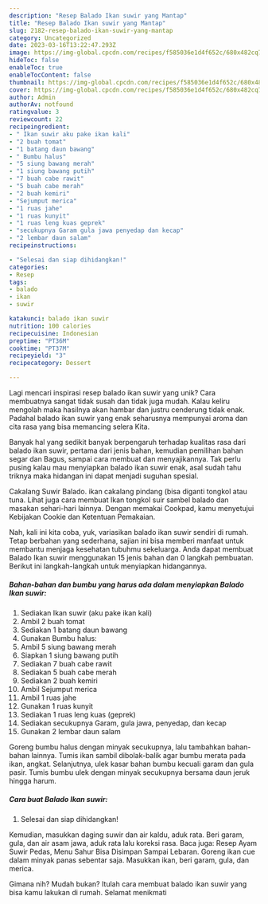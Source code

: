 ```yaml
---
description: "Resep Balado Ikan suwir yang Mantap"
title: "Resep Balado Ikan suwir yang Mantap"
slug: 2182-resep-balado-ikan-suwir-yang-mantap
category: Uncategorized
date: 2023-03-16T13:22:47.293Z
image: https://img-global.cpcdn.com/recipes/f585036e1d4f652c/680x482cq70/balado-ikan-suwir-foto-resep-utama.jpg
hideToc: false
enableToc: true
enableTocContent: false
thumbnail: https://img-global.cpcdn.com/recipes/f585036e1d4f652c/680x482cq70/balado-ikan-suwir-foto-resep-utama.jpg
cover: https://img-global.cpcdn.com/recipes/f585036e1d4f652c/680x482cq70/balado-ikan-suwir-foto-resep-utama.jpg
author: Admin
authorAv: notfound
ratingvalue: 3
reviewcount: 22
recipeingredient:
- " Ikan suwir aku pake ikan kali"
- "2 buah tomat"
- "1 batang daun bawang"
- " Bumbu halus"
- "5 siung bawang merah"
- "1 siung bawang putih"
- "7 buah cabe rawit"
- "5 buah cabe merah"
- "2 buah kemiri"
- "Sejumput merica"
- "1 ruas jahe"
- "1 ruas kunyit"
- "1 ruas leng kuas geprek"
- "secukupnya Garam gula jawa penyedap dan kecap"
- "2 lembar daun salam"
recipeinstructions:

- "Selesai dan siap dihidangkan!"
categories:
- Resep
tags:
- balado
- ikan
- suwir

katakunci: balado ikan suwir 
nutrition: 100 calories
recipecuisine: Indonesian
preptime: "PT36M"
cooktime: "PT37M"
recipeyield: "3"
recipecategory: Dessert

---
```





Lagi mencari inspirasi resep balado ikan suwir yang unik? Cara membuatnya sangat tidak susah dan tidak juga mudah. Kalau keliru mengolah maka hasilnya akan hambar dan justru cenderung tidak enak. Padahal balado ikan suwir yang enak seharusnya mempunyai aroma dan cita rasa yang bisa memancing selera Kita.





Banyak hal yang sedikit banyak berpengaruh terhadap kualitas rasa dari balado ikan suwir, pertama dari jenis bahan, kemudian pemilihan bahan segar dan Bagus, sampai cara membuat dan menyajikannya. Tak perlu pusing kalau mau menyiapkan balado ikan suwir enak,      asal sudah tahu triknya maka hidangan ini dapat menjadi suguhan spesial.














Cakalang Suwir Balado. ikan cakalang pindang (bisa diganti tongkol atau tuna. Lihat juga cara membuat Ikan tongkol suir sambel balado dan masakan sehari-hari lainnya. Dengan memakai Cookpad, kamu menyetujui Kebijakan Cookie dan Ketentuan Pemakaian.






Nah, kali ini kita coba, yuk, variasikan balado ikan suwir sendiri di rumah. Tetap berbahan yang sederhana, sajian ini bisa memberi manfaat untuk membantu menjaga kesehatan tubuhmu sekeluarga. Anda dapat membuat Balado Ikan suwir menggunakan 15 jenis bahan dan 0 langkah pembuatan. Berikut ini langkah-langkah untuk menyiapkan hidangannya.

<!--inarticleads1-->

##### Bahan-bahan dan bumbu yang harus ada dalam menyiapkan Balado Ikan suwir:

1. Sediakan  Ikan suwir (aku pake ikan kali)
1. Ambil 2 buah tomat
1. Sediakan 1 batang daun bawang
1. Gunakan  Bumbu halus:
1. Ambil 5 siung bawang merah
1. Siapkan 1 siung bawang putih
1. Sediakan 7 buah cabe rawit
1. Sediakan 5 buah cabe merah
1. Sediakan 2 buah kemiri
1. Ambil Sejumput merica
1. Ambil 1 ruas jahe
1. Gunakan 1 ruas kunyit
1. Sediakan 1 ruas leng kuas (geprek)
1. Sediakan secukupnya Garam, gula jawa, penyedap, dan kecap
1. Gunakan 2 lembar daun salam


Goreng bumbu halus dengan minyak secukupnya, lalu tambahkan bahan-bahan lainnya. Tumis ikan sambil dibolak-balik agar bumbu merata pada ikan, angkat. Selanjutnya, ulek kasar bahan bumbu kecuali garam dan gula pasir. Tumis bumbu ulek dengan minyak secukupnya bersama daun jeruk hingga harum. 

<!--inarticleads2-->

##### Cara buat Balado Ikan suwir:


1. Selesai dan siap dihidangkan!

Kemudian, masukkan daging suwir dan air kaldu, aduk rata. Beri garam, gula, dan air asam jawa, aduk rata lalu koreksi rasa. Baca juga: Resep Ayam Suwir Pedas, Menu Sahur Bisa Disimpan Sampai Lebaran. Goreng ikan cue dalam minyak panas sebentar saja. Masukkan ikan, beri garam, gula, dan merica. 

Gimana nih? Mudah bukan? Itulah cara membuat balado ikan suwir yang bisa kamu lakukan di rumah. Selamat menikmati
